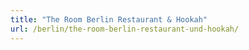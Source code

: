 ```yaml
---
title: "The Room Berlin Restaurant & Hookah"
url: /berlin/the-room-berlin-restaurant-und-hookah/
---
```

